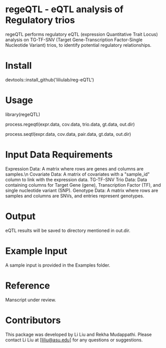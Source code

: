 # regeQTL - eQTL analysis of Regulatory trios
regeQTL performs regulatory eQTL (expression Quantitative Trait Locus) analysis on TG-TF-SNV (Target Gene-Transcription Factor-Single Nucleotide Variant) trios, to identify potential regulatory relationships.

# Install
devtools::install_github('liliulab/reg-eQTL')

# Usage
library(regeQTL)

process.regeqtl(expr.data, cov.data, trio.data, gt.data, out.dir) 

process.seqtl(expr.data, cov.data, pair.data, gt.data, out.dir)


# Input Data Requirements
Expression Data: A matrix where rows are genes and columns are samples.\n
Covariate Data: A matrix of covariates with a "sample_id" column to link with the expression data.
TG-TF-SNV Trio Data: Data containing columns for Target Gene (gene), Transcription Factor (TF), and single nucleotide variant (SNP).
Genotype Data: A matrix where rows are samples and columns are SNVs, and entries represent genotypes.

# Output
eQTL results will be saved to directory mentioned in out.dir.


# Example Input
A sample input is provided in the Examples folder. 

# Reference
Manscript under review.

# Contributors
This package was developed by Li Liu and Rekha Mudappathi. Please contact Li Liu at [liliu@asu.edu] for any questions or suggestions.

